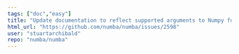 ```yaml
---
tags: ["doc","easy"]
title: "Update documentation to reflect supported arguments to Numpy functions"
html_url: "https://github.com/numba/numba/issues/2598"
user: "stuartarchibald"
repo: "numba/numba"
---
```


